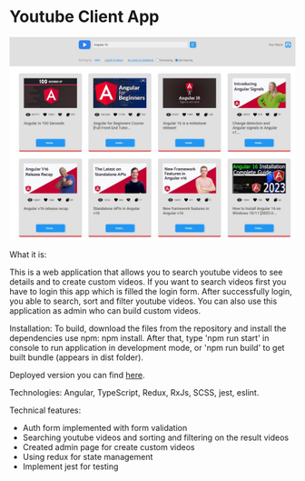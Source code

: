 # Youtube Client App

<img src="src/assets/screenshot.jpg" alt="screenshot"/>

What it is:

This is a web application that allows you to search youtube videos to see details and to create custom videos. If you want to search videos first you have to login this app which is filled the login form. After successfully login, you able to search, sort and filter youtube videos. You can also use this application as admin who can build custom videos.

Installation:
To build, download the files from the repository and install the dependencies use npm: npm install. After that, type 'npm run start' in console to run application in development mode, or 'npm run build' to get built bundle (appears in dist folder).

Deployed version you can find [here](https://youtube-client-app-rust.vercel.app/).

Technologies: Angular, TypeScript, Redux, RxJs, SCSS, jest, eslint.

Technical features:
- Auth form implemented with form validation
- Searching youtube videos and sorting and filtering on the result videos 
- Created admin page for create custom videos
- Using redux for state management
- Implement jest for testing
